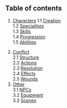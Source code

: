 ## Table of contents

1. [Characters](characters.md)
  1.1 [Creation](characters.md#11-character-creation)  
  1.2 [Specialities](characters.md#12-character-specialities)  
  1.3 [Skills](characters.md#13-character-skills)  
  1.4 [Progression](characters.md#14-character-progression)  
  1.5 [Abilities](characters.md#15-character-abilities)  
2) [Conflict](conflict.md)  
  2.1 [Structure](conflict.md#21-conflict-structure)  
  2.2 [Actions](conflict.md#22-conflict-actions)  
  2.3 [Resolution](conflict.md#23-conflict-resolution)  
  2.4 [Effects](conflict.md#24-conflict-effects)  
  2.5 [Wounds](conflict.md#25-wounds-and-stress)  
3) [Other](other.md)  
  3.1 [NPCs](other.md#31-npcs)   
  3.2 [Equipment](other.md#32-equipment)  
  3.3 [Scenes](other.md#33-scenes)



